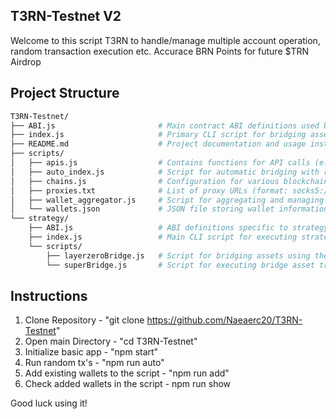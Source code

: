 ## T3RN-Testnet V2

Welcome to this script T3RN to handle/manage multiple account operation, random transaction execution etc.
Accurace BRN Points for future $TRN Airdrop

## Project Structure

```bash
T3RN-Testnet/
├── ABI.js                       # Main contract ABI definitions used by the CLI.
├── index.js                     # Primary CLI script for bridging assets and checking points.
├── README.md                    # Project documentation and usage instructions.
├── scripts/
│   ├── apis.js                  # Contains functions for API calls (e.g., fee estimation).
│   ├── auto_index.js            # Script for automatic bridging with random transactions.
│   ├── chains.js                # Configuration for various blockchain networks.
│   ├── proxies.txt              # List of proxy URLs (format: socks5://user:pass@ip:port).
│   ├── wallet_aggregator.js     # Script for aggregating and managing wallet data.
│   └── wallets.json             # JSON file storing wallet information (addresses, keys, etc.).
└── strategy/
    ├── ABI.js                   # ABI definitions specific to strategy contracts.
    ├── index.js                 # Main CLI script for executing strategy-based operations.
    └── scripts/
        ├── layerzeroBridge.js   # Script for bridging assets using the LayerZero protocol.
        └── superBridge.js       # Script for executing bridge asset transactions on Super bridge.
```

## Instructions

1. Clone Repository - "git clone https://github.com/Naeaerc20/T3RN-Testnet"
2. Open main Directory - "cd T3RN-Testnet"
3. Initialize basic app - "npm start"
4. Run random tx's - "npm run auto"
5. Add existing wallets to the script - "npm run add"
6. Check added wallets in the script - npm run show


Good luck using it!
